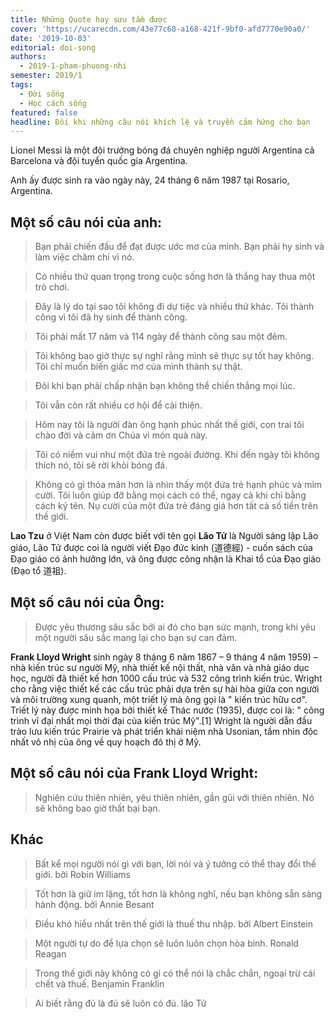 ```yaml
---
title: Những Quote hay sưu tầm được
cover: 'https://ucarecdn.com/43e77c68-a168-421f-9bf0-afd7770e90a0/'
date: '2019-10-03'
editorial: doi-song
authors:
  - 2019-1-pham-phuong-nhi
semester: 2019/1
tags:
  - Đời sống
  - Học cách sống
featured: false
headline: Đôi khi những câu nói khích lệ và truyền cảm hứng cho bạn
---
```

Lionel Messi là một đội trưởng bóng đá chuyên nghiệp người Argentina cả Barcelona và đội tuyển quốc gia Argentina.

Anh ấy được sinh ra vào ngày này, 24 tháng 6 năm 1987 tại Rosario, Argentina.

## Một số câu nói của anh:

> Bạn phải chiến đấu để đạt được ước mơ của mình. Bạn phải hy sinh và làm việc chăm chỉ vì nó.

> Có nhiều thứ quan trọng trong cuộc sống hơn là thắng hay thua một trò chơi.

> Đây là lý do tại sao tôi không đi dự tiệc và nhiều thứ khác. Tôi thành công vì tôi đã hy sinh để thành công.

> Tôi phải mất 17 năm và 114 ngày để thành công sau một đêm.

> Tôi không bao giờ thực sự nghĩ rằng mình sẽ thực sự tốt hay không. Tôi chỉ muốn biến giấc mơ của mình thành sự thật.

> Đôi khi bạn phải chấp nhận bạn không thể chiến thắng mọi lúc.

> Tôi vẫn còn rất nhiều cơ hội để cải thiện.

> Hôm nay tôi là người đàn ông hạnh phúc nhất thế giới, con trai tôi chào đời và cảm ơn Chúa vì món quà này.

> Tôi có niềm vui như một đứa trẻ ngoài đường. Khi đến ngày tôi không thích nó, tôi sẽ rời khỏi bóng đá.
 
> Không có gì thỏa mãn hơn là nhìn thấy một đứa trẻ hạnh phúc và mỉm cười. Tôi luôn giúp đỡ bằng mọi cách có thể, ngay cả khi chỉ bằng cách ký tên. Nụ cười của một đứa trẻ đáng giá hơn tất cả số tiền trên thế giới.


**Lao Tzu** ở Việt Nam còn được biết với tên gọi **Lão Tử** là Người sáng lập Lão giáo, Lão Tử được coi là người viết Đạo đức kinh (道德經) - cuốn sách của Đạo giáo có ảnh hưởng lớn, và ông được công nhận là Khai tổ của Đạo giáo (Đạo tổ 道祖).

## Một số câu nói của Ông:

> Được yêu thương sâu sắc bởi ai đó cho bạn sức mạnh, trong khi yêu một người sâu sắc mang lại cho bạn sự can đảm. 

**Frank Lloyd Wright** sinh ngày 8 tháng 6 năm 1867 – 9 tháng 4 năm 1959) – nhà kiến trúc sư người Mỹ, nhà thiết kế nội thất, nhà văn và nhà giáo dục học, người đã thiết kế hơn 1000 cấu trúc và 532 công trình kiến trúc. Wright cho rằng việc thiết kế các cấu trúc phải dựa trên sự hài hòa giữa con người và môi trường xung quanh, một triết lý mà ông gọi là " kiến trúc hữu cơ". Triết lý này được minh họa bởi thiết kế Thác nước (1935), được coi là: " công trình vĩ đại nhất mọi thời đại của kiến trúc Mỹ".[1] Wright là người dẫn đầu trào lưu kiến trúc Prairie và phát triển khái niệm nhà Usonian, tầm nhìn độc nhất vô nhị của ông về quy hoạch đô thị ở Mỹ.

## Một số câu nói của Frank Lloyd Wright:

> Nghiên cứu thiên nhiên, yêu thiên nhiên, gần gũi với thiên nhiên. Nó sẽ không bao giờ thất bại bạn. 

## Khác

> Bất kể mọi người nói gì với bạn, lời nói và ý tưởng có thể thay đổi thế giới. bởi Robin Williams

> Tốt hơn là giữ im lặng, tốt hơn là không nghĩ, nếu bạn không sẵn sàng hành động. bởi Annie Besant

> Điều khó hiểu nhất trên thế giới là thuế thu nhập. bởi Albert Einstein

> Một người tự do để lựa chọn sẽ luôn luôn chọn hòa bình. Ronald Reagan

> Trong thế giới này không có gì có thể nói là chắc chắn, ngoại trừ cái chết và thuế. Benjamin Franklin

> Ai biết rằng đủ là đủ sẽ luôn có đủ. lão Tử
